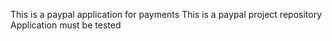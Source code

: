 This is a paypal application for payments
This is a paypal project repository
Application must be tested
